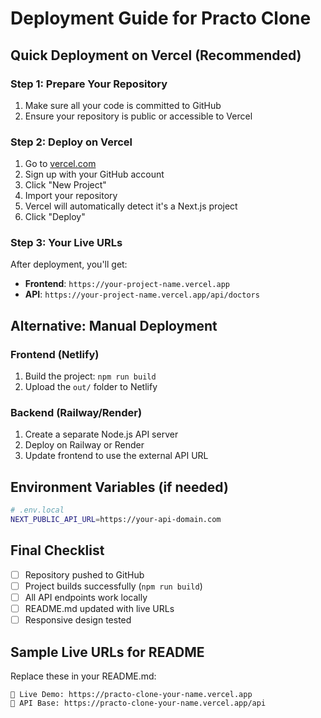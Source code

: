 # Deployment Guide for Practo Clone

## Quick Deployment on Vercel (Recommended)

### Step 1: Prepare Your Repository
1. Make sure all your code is committed to GitHub
2. Ensure your repository is public or accessible to Vercel

### Step 2: Deploy on Vercel
1. Go to [vercel.com](https://vercel.com)
2. Sign up with your GitHub account
3. Click "New Project"
4. Import your repository
5. Vercel will automatically detect it's a Next.js project
6. Click "Deploy"

### Step 3: Your Live URLs
After deployment, you'll get:
- **Frontend**: `https://your-project-name.vercel.app`
- **API**: `https://your-project-name.vercel.app/api/doctors`

## Alternative: Manual Deployment

### Frontend (Netlify)
1. Build the project: `npm run build`
2. Upload the `out/` folder to Netlify

### Backend (Railway/Render)
1. Create a separate Node.js API server
2. Deploy on Railway or Render
3. Update frontend to use the external API URL

## Environment Variables (if needed)
```bash
# .env.local
NEXT_PUBLIC_API_URL=https://your-api-domain.com
```

## Final Checklist
- [ ] Repository pushed to GitHub
- [ ] Project builds successfully (`npm run build`)
- [ ] All API endpoints work locally
- [ ] README.md updated with live URLs
- [ ] Responsive design tested

## Sample Live URLs for README
Replace these in your README.md:
```
🔗 Live Demo: https://practo-clone-your-name.vercel.app
📡 API Base: https://practo-clone-your-name.vercel.app/api
```

